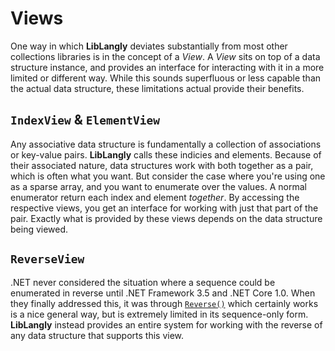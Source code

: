 ﻿# Views

One way in which **LibLangly** deviates substantially from most other collections libraries is in the concept of a *View*. A *View* sits on top of a data structure instance, and provides an interface for interacting with it in a more limited or different way. While this sounds superfluous or less capable than the actual data structure, these limitations actual provide their benefits.

## `IndexView` & `ElementView`

Any associative data structure is fundamentally a collection of associations or key-value pairs. **LibLangly** calls these indicies and elements. Because of their associated nature, data structures work with both together as a pair, which is often what you want. But consider the case where you're using one as a sparse array, and you want to enumerate over the values. A normal enumerator return each index and element _together_. By accessing the respective views, you get an interface for working with just that part of the pair. Exactly what is provided by these views depends on the data structure being viewed.

## `ReverseView`

.NET never considered the situation where a sequence could be enumerated in reverse until .NET Framework 3.5 and .NET Core 1.0. When they finally addressed this, it was through [`Reverse()`](https://docs.microsoft.com/en-us/dotnet/api/system.linq.enumerable.reverse) which certainly works is a nice general way, but is extremely limited in its sequence-only form. **LibLangly** instead provides an entire system for working with the reverse of any data structure that supports this view.